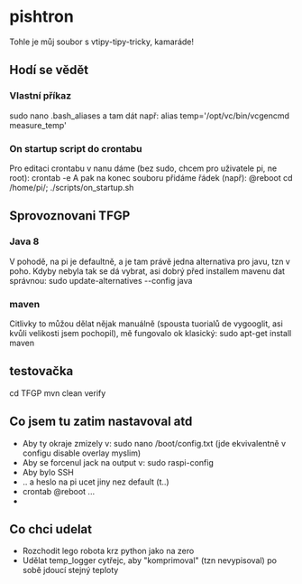 # pishtron

Tohle je můj soubor s vtipy-tipy-tricky, kamaráde!



## Hodí se vědět


### Vlastní příkaz

sudo nano .bash_aliases
a tam dát např:
alias temp='/opt/vc/bin/vcgencmd measure_temp'

### On startup script do crontabu

Pro editaci crontabu v nanu dáme (bez sudo, chcem pro uživatele pi, ne root):
crontab -e
A pak na konec souboru přidáme řádek (např):
@reboot cd /home/pi/; ./scripts/on_startup.sh


## Sprovoznovani TFGP

### Java 8
V pohodě, na pi je defaultně, a je tam právě jedna alternativa pro javu, tzn v poho.
Kdyby nebyla tak se dá vybrat, asi dobrý před installem mavenu dat správnou: 
sudo update-alternatives --config java

### maven
Citlivky to můžou dělat nějak manuálně 
(spousta tuorialů de vygooglit, asi kvůli velikosti jsem pochopil), 
mě fungovalo ok klasický:
sudo apt-get install maven

## testovačka
cd TFGP
mvn clean verify


## Co jsem tu zatim nastavoval atd

 - Aby ty okraje zmizely v: sudo nano /boot/config.txt 
   (jde ekvivalentně v configu disable overlay myslim)
 - Aby se forcenul jack na output v: sudo raspi-config
 - Aby bylo SSH 
 - .. a heslo na pi ucet jiny nez default (t..)
 - crontab @reboot ...
 - 




## Co chci udelat

 - Rozchodit lego robota krz python jako na zero
 - Udělat temp_logger cytřejc, aby "komprimoval" (tzn nevypisoval) po sobě jdoucí stejný teploty
